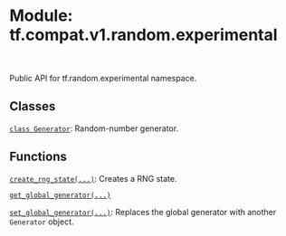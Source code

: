 <div itemscope itemtype="http://developers.google.com/ReferenceObject">
<meta itemprop="name" content="tf.compat.v1.random.experimental" />
<meta itemprop="path" content="Stable" />
</div>

# Module: tf.compat.v1.random.experimental


<table class="tfo-notebook-buttons tfo-api" align="left">
</table>



Public API for tf.random.experimental namespace.



## Classes

[`class Generator`](../../../../tf/random/experimental/Generator.md): Random-number generator.

## Functions

[`create_rng_state(...)`](../../../../tf/random/experimental/create_rng_state.md): Creates a RNG state.

[`get_global_generator(...)`](../../../../tf/random/experimental/get_global_generator.md)

[`set_global_generator(...)`](../../../../tf/random/experimental/set_global_generator.md): Replaces the global generator with another `Generator` object.

